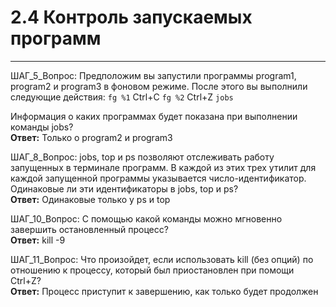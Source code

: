 # 2.4 Контроль запускаемых программ
---
ШАГ_5_Вопрос: Предположим вы запустили программы program1, program2 и program3 в фоновом режиме. После этого вы выполнили следующие действия:
`fg %1`
Ctrl+С
`fg %2`
Ctrl+Z
`jobs`

Информация о каких программах будет показана при выполнении команды jobs?  
**Ответ:** Только о program2 и program3

ШАГ_8_Вопрос: jobs, top и ps позволяют отслеживать работу запущенных в терминале программ. В каждой из этих трех утилит для каждой запущенной программы указывается число-идентификатор. Одинаковые ли эти идентификаторы в jobs, top и ps?  
**Ответ:** Одинаковые только у ps и top

ШАГ_10_Вопрос: С помощью какой команды можно мгновенно завершить остановленный процесс?  
**Ответ:** kill -9

ШАГ_11_Вопрос: Что произойдет, если использовать kill (без опций) по отношению к процессу, который был приостановлен при помощи Ctrl+Z?  
**Ответ:** Процесс приступит к завершению, как только будет продолжен